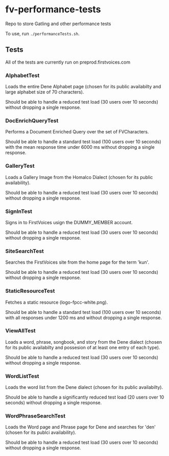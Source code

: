 # fv-performance-tests
Repo to store Gatling and other performance tests

To use, run `./performanceTests.sh`. 

## Tests

All of the tests are currently run on preprod.firstvoices.com

### AlphabetTest
Loads the entire Dene Alphabet page (chosen for its public availabilty and large alphabet size of 70 characters).

Should be able to handle a reduced test load (30 users over 10 seconds) without dropping a single response.

### DocEnrichQueryTest
Performs a Document Enriched Query over the set of FVCharacters.

Should be able to handle a standard test load (100 users over 10 seconds) with the mean response time under 6000 ms without dropping a single response.

### GalleryTest
Loads a Gallery Image from the Homalco Dialect (chosen for its public availability).

Should be able to handle a reduced test load (30 users over 10 seconds) without dropping a single response.

### SignInTest
Signs in to FirstVoices usign the DUMMY_MEMBER account.

Should be able to handle a reduced test load (30 users over 10 seconds) without dropping a single response.

### SiteSearchTest
Searches the FirstVoices site from the home page for the term 'kun'.

Should be able to handle a reduced test load (30 users over 10 seconds) without dropping a single response.

### StaticResourceTest
Fetches a static resource (logo-fpcc-white.png).

Should be able to handle a standard test load (100 users over 10 seconds) with all responses under 1200 ms and without dropping a single response.

### ViewAllTest
Loads a word, phrase, songbook, and story from the Dene dialect (chosen for its public availabilty and possesion of at least one entry of each type).

Should be able to handle a reduced test load (30 users over 10 seconds) without dropping a single response.

### WordListTest
Loads the word list from the Dene dialect (chosen for its public availabilty).

Should be able to handle a significantly reduced test load (20 users over 10 seconds) without dropping a single response.

### WordPhraseSearchTest
Loads the Word page and Phrase page for Dene and searches for 'den' (chosen for its publci availability).

Should be able to handle a reduced test load (30 users over 10 seconds) without dropping a single response.
